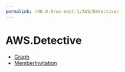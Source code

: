 ```yaml
---
permalink: /48.0.0/us-east-1/AWS/Detective/
---
```


# AWS.Detective



* [Graph](Graph.md)
* [MemberInvitation](MemberInvitation.md)